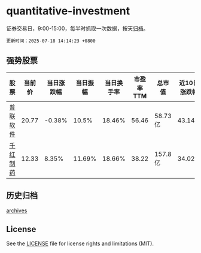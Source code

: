 # quantitative-investment

证券交易日，9:00-15:00，每半时抓取一次数据，按天[归档](archives)。

`更新时间：2025-07-18 14:14:23 +0800`

## 强势股票

|股票|当前价|当日涨跌幅|当日振幅|当日换手率|市盈率TTM|总市值|近10日涨跌幅|
|----|----|----|----|----|----|----|----|
|[普联软件](https://xueqiu.com/S/SZ300996)|20.77|-0.38%|10.5%|18.46%|56.46|58.73亿|43.14%|
|[千红制药](https://xueqiu.com/S/SZ002550)|12.33|8.35%|11.69%|18.66%|38.22|157.8亿|34.02%|

## 历史归档

[archives](archives)

## License

See the [LICENSE](LICENSE) file for license rights and limitations (MIT).